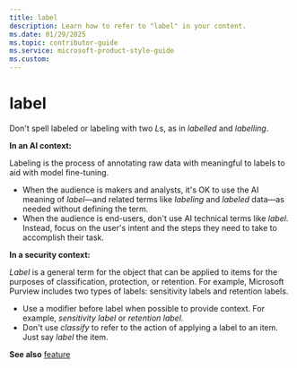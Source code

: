 ```yaml
---
title: label
description: Learn how to refer to "label" in your content.
ms.date: 01/29/2025
ms.topic: contributor-guide
ms.service: microsoft-product-style-guide
ms.custom:
---
```



# label

Don't spell labeled or labeling with two *L*s, as in *labelled* and *labelling*.

**In an AI context:**

Labeling is the process of annotating raw data with meaningful to labels to aid with model fine-tuning.

- When the audience is makers and analysts, it's OK to use the AI meaning of *label*—and related terms like *labeling* and *labeled* data—as needed without defining the term.
- When the audience is end-users, don't use AI technical terms like *label*. Instead, focus on the user's intent and the steps they need to take to accomplish their task.

**In a security context:**

*Label* is a general term for the object that can be applied to items for the purposes of classification, protection, or retention. For example, Microsoft Purview includes two types of labels: sensitivity labels and retention labels.

- Use a modifier before label when possible to provide context. For example, *sensitivity label* or *retention label*.
- Don't use *classify* to refer to the action of applying a label to an item. Just say *label* the item.


**See also** [feature](~\a_z_names_terms\f\feature.md)

